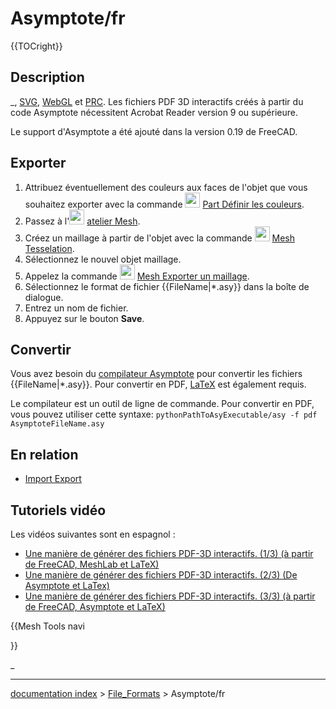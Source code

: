 # Asymptote/fr
{{TOCright}}

## Description

_, [SVG](SVG/fr.md), [WebGL](https://www.khronos.org/webgl/) et [PRC](https://fr.wikipedia.org/wiki/PRC_(fichier)). Les fichiers PDF 3D interactifs créés à partir du code Asymptote nécessitent Acrobat Reader version 9 ou supérieure.

Le support d\'Asymptote a été ajouté dans la version 0.19 de FreeCAD.

## Exporter

1.  Attribuez éventuellement des couleurs aux faces de l\'objet que vous souhaitez exporter avec la commande <img alt="" src=images/Part_FaceColors.svg  style="width:24px;"> [Part Définir les couleurs](Part_FaceColors/fr.md).
2.  Passez à l\'<img alt="" src=images/Workbench_Mesh.svg  style="width:24px;"> [atelier Mesh](Mesh_Workbench/fr.md).
3.  Créez un maillage à partir de l\'objet avec la commande <img alt="" src=images/Mesh_FromPartShape.svg  style="width:24px;"> [Mesh Tesselation](Mesh_FromPartShape/fr.md).
4.  Sélectionnez le nouvel objet maillage.
5.  Appelez la commande <img alt="" src=images/Mesh_Export.svg  style="width:24px;"> [Mesh Exporter un maillage](Mesh_Export/fr.md).
6.  Sélectionnez le format de fichier {{FileName|*.asy}} dans la boîte de dialogue.
7.  Entrez un nom de fichier.
8.  Appuyez sur le bouton **Save**.

## Convertir

Vous avez besoin du [compilateur Asymptote](https://sourceforge.net/projects/asymptote/) pour convertir les fichiers {{FileName|*.asy}}. Pour convertir en PDF, [LaTeX](https://www.latex-project.org/get/) est également requis.

Le compilateur est un outil de ligne de commande. Pour convertir en PDF, vous pouvez utiliser cette syntaxe: 
```pythonPathToAsyExecutable/asy -f pdf AsymptoteFileName.asy```

## En relation 

-   [Import Export](Import_Export/fr.md)

## Tutoriels vidéo 

Les vidéos suivantes sont en espagnol :

-   [Une manière de générer des fichiers PDF-3D interactifs. (1/3) (à partir de FreeCAD, MeshLab et LaTeX)](https://www.youtube.com/watch?v=U0m3643Vb1Q)
-   [Une manière de générer des fichiers PDF-3D interactifs. (2/3) (De Asymptote et LaTex)](https://www.youtube.com/watch?v=PhVNvDZIerM)
-   [Une manière de générer des fichiers PDF-3D interactifs. (3/3) (à partir de FreeCAD, Asymptote et LaTeX)](https://www.youtube.com/watch?v=Q_ufaCN2hb4)


{{Mesh Tools navi

}} 

_

---
[documentation index](../README.md) > [File_Formats](Category_File_Formats.md) > Asymptote/fr
